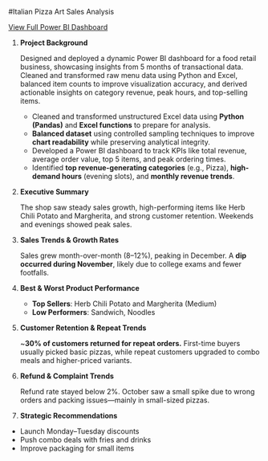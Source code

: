 #Italian Pizza Art Sales Analysis

[View Full Power BI Dashboard](https://app.fabric.microsoft.com/view?r=eyJrIjoiYTY2MDYwOTUtMzU3Yi00ZjY4LWE4NWEtMTc2N2UyYzFmZTU0IiwidCI6ImU3NmE3NTM0LThhNzQtNGE2Mi1hZGZkLThmODg1NThlZjM1MSJ9)


1. **Project Background**
    
    Designed and deployed a dynamic Power BI dashboard for a food retail business, showcasing insights from 5 months of transactional data. Cleaned and transformed raw menu data using Python and Excel, balanced item counts to improve visualization accuracy, and derived actionable insights on category revenue, peak hours, and top-selling items.
    
    - Cleaned and transformed unstructured Excel data using **Python (Pandas)** and **Excel functions** to prepare for analysis.
    - **Balanced dataset** using controlled sampling techniques to improve **chart readability** while preserving analytical integrity.
    - Developed a Power BI dashboard to track KPIs like total revenue, average order value, top 5 items, and peak ordering times.
    - Identified **top revenue-generating categories** (e.g., Pizza), **high-demand hours** (evening slots), and **monthly revenue trends**.
2. **Executive Summary**
    
    The shop saw steady sales growth, high-performing items like Herb Chili Potato and Margherita, and strong customer retention. Weekends and evenings showed peak sales.
    
3. **Sales Trends & Growth Rates**
    
    Sales grew month-over-month (8–12%), peaking in December. A **dip occurred during November**, likely due to college exams and fewer footfalls.
    
4. **Best & Worst Product Performance**
    - **Top Sellers**: Herb Chili Potato and Margherita (Medium)
    - **Low Performers**: Sandwich, Noodles
5. **Customer Retention & Repeat Trends**
    
    ~**30% of customers returned for repeat orders.** First-time buyers usually picked basic pizzas, while repeat customers upgraded to combo meals and higher-priced variants.
    
6. **Refund & Complaint Trends**
    
    Refund rate stayed below 2%. October saw a small spike due to wrong orders and packing issues—mainly in small-sized pizzas.
    
7. **Strategic Recommendations**
- Launch Monday–Tuesday discounts
- Push combo deals with fries and drinks
- Improve packaging for small items

